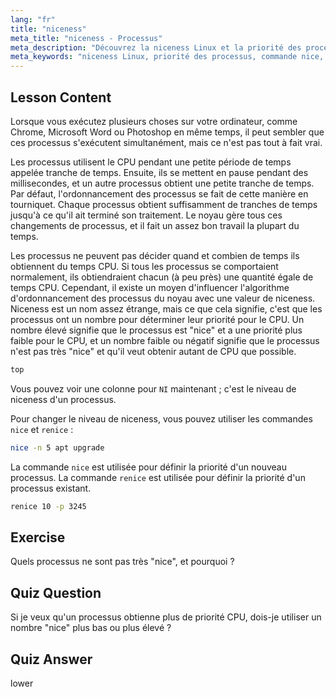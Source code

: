 ```yaml
---
lang: "fr"
title: "niceness"
meta_title: "niceness - Processus"
meta_description: "Découvrez la niceness Linux et la priorité des processus. Comprenez les commandes nice et renice pour gérer le temps CPU des processus. Améliorez les performances du système !"
meta_keywords: "niceness Linux, priorité des processus, commande nice, commande renice, tutoriel Linux, ordonnancement CPU, Linux pour débutants, guide Linux"
---
```


## Lesson Content

Lorsque vous exécutez plusieurs choses sur votre ordinateur, comme Chrome, Microsoft Word ou Photoshop en même temps, il peut sembler que ces processus s'exécutent simultanément, mais ce n'est pas tout à fait vrai.

Les processus utilisent le CPU pendant une petite période de temps appelée tranche de temps. Ensuite, ils se mettent en pause pendant des millisecondes, et un autre processus obtient une petite tranche de temps. Par défaut, l'ordonnancement des processus se fait de cette manière en tourniquet. Chaque processus obtient suffisamment de tranches de temps jusqu'à ce qu'il ait terminé son traitement. Le noyau gère tous ces changements de processus, et il fait un assez bon travail la plupart du temps.

Les processus ne peuvent pas décider quand et combien de temps ils obtiennent du temps CPU. Si tous les processus se comportaient normalement, ils obtiendraient chacun (à peu près) une quantité égale de temps CPU. Cependant, il existe un moyen d'influencer l'algorithme d'ordonnancement des processus du noyau avec une valeur de niceness. Niceness est un nom assez étrange, mais ce que cela signifie, c'est que les processus ont un nombre pour déterminer leur priorité pour le CPU. Un nombre élevé signifie que le processus est "nice" et a une priorité plus faible pour le CPU, et un nombre faible ou négatif signifie que le processus n'est pas très "nice" et qu'il veut obtenir autant de CPU que possible.

```bash
top
```

Vous pouvez voir une colonne pour `NI` maintenant ; c'est le niveau de niceness d'un processus.

Pour changer le niveau de niceness, vous pouvez utiliser les commandes `nice` et `renice` :

```bash
nice -n 5 apt upgrade
```

La commande `nice` est utilisée pour définir la priorité d'un nouveau processus. La commande `renice` est utilisée pour définir la priorité d'un processus existant.

```bash
renice 10 -p 3245
```

## Exercise

Quels processus ne sont pas très "nice", et pourquoi ?

## Quiz Question

Si je veux qu'un processus obtienne plus de priorité CPU, dois-je utiliser un nombre "nice" plus bas ou plus élevé ?

## Quiz Answer

lower
